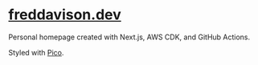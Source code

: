 # [freddavison.dev](https://www.freddavison.dev/)

Personal homepage created with Next.js, AWS CDK, and GitHub Actions.

Styled with [Pico](https://picocss.com). 